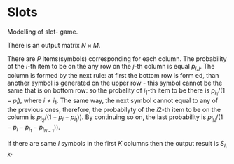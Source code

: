 # Slots

Modelling of slot- game.

There is an output matrix $N \times M$. 

There are $P$ items(symbols) corresponding for each column.
The probability of the $i$-th item to be on the any row on the $j$-th
column is equal $p_{i,j}$.
The column is formed by the next rule:
at first the bottom row is form ed, than another symbol is generated
on the upper row - this symbol cannot be the same that is on bottom row:
so the probality of $i_1$-th item to be there is $p_{i_1}/(1-p_{i})$, where
$i \neq i_1$. The same way, the next symbol cannot equal to any of the previous
ones, therefore, the probabilyty of the $i2$-th item to be on the column is
$p_{i_2}/(1-p_{i}-p_{i_1}))$. By continuing so on, the last probability is
$p_{i_N}/(1-p_{i}-p_{i_1} -p_{i_{N-1}}))$.

If there are same $l$ symbols in the first $K$ columns then the output result
is $S_{l,K}$.
